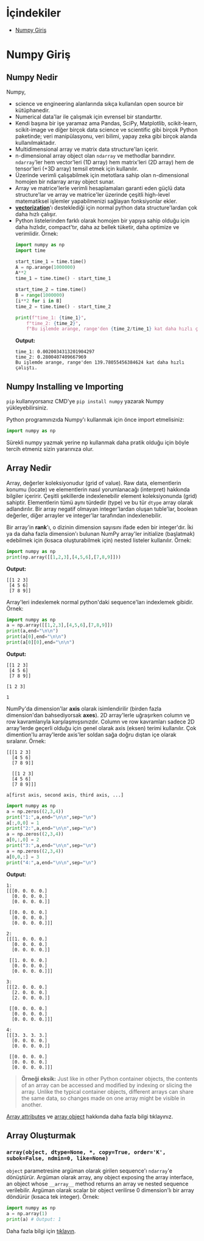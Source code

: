 # İçindekiler

- [Numpy Giriş](#1)

<h1 id="1">Numpy Giriş</h1>

<h2 id="1.1">Numpy Nedir</h2>

Numpy,
- science ve engineering alanlarında sıkça kullanılan open source bir kütüphanedir.
- Numerical data'lar ile çalışmak için evrensel bir standarttır.
- Kendi başına bir işe yaramaz ama Pandas, SciPy, Matplotlib, scikit-learn, scikit-image ve diğer birçok data science ve scientific gibi birçok Python paketinde; veri manipülasyonu, veri bilimi, yapay zeka gibi birçok alanda kullanılmaktadır.
- Multidimensional array ve matrix data structure'ları içerir.
- n-dimensional array object olan `ndarray` ve methodlar barındırır. `ndarray`'ler hem vector'leri (1D array) hem matrix'leri (2D array) hem de tensor'leri (+3D array) temsil etmek için kullanılır.
- Üzerinde verimli çalışabilmek için metotlara sahip olan n-dimensional homojen bir ndarray array object sunar.
- Array ve matrice'lerle verimli hesaplamaları garanti eden güçlü data structure'lar ve array ve matrice'ler üzerinde çeşitli high-level matematiksel işlemler yapabilmenizi sağlayan fonksiyonlar ekler.
- [**vectorization**](https://stackoverflow.com/a/1422181/15170972 "https://stackoverflow.com/a/1422181/15170972")'ı desteklediği için normal python data structure'lardan çok daha hızlı çalışır.
- Python listelerinden farklı olarak homojen bir yapıya sahip olduğu için daha hızlıdır, compact'tır, daha az bellek tüketir, daha optimize ve verimlidir. Örnek:
    ```py
    import numpy as np
    import time

    start_time_1 = time.time()
    A = np.arange(1000000)
    A**2
    time_1 = time.time() - start_time_1

    start_time_2 = time.time()
    B = range(1000000)
    [i**2 for i in B]
    time_2 = time.time() - start_time_2

    print(f"time_1: {time_1}",
        f"time_2: {time_2}",
        f"Bu işlemde arange, range'den {time_2/time_1} kat daha hızlı çalıştı.", sep="\n")
    ```
    **Output:**
    ```
    time_1: 0.0020034313201904297
    time_2: 0.2800407409667969
    Bu işlemde arange, range'den 139.78055456384624 kat daha hızlı çalıştı.
    ```

<h2 id="1.2">Numpy Installing ve Importing</h2>

`pip` kullanıyorsanız CMD'ye `pip install numpy` yazarak Numpy yükleyebilirsiniz.

Python programınızıda Numpy'ı kullanmak için önce import etmelisiniz:
```py
import numpy as np
```
Sürekli numpy yazmak yerine np kullanmak daha pratik olduğu için böyle tercih etmeniz sizin yararınıza olur.

<h2 id="1.3">Array Nedir</h2>

Array, değerler koleksiyonudur (grid of value). Raw data, elementlerin konumu (locate) ve elementlerin nasıl yorumlanacağı (interpret) hakkında bilgiler içeririr. Çeşitli şekillerde indexlenebilir element koleksiyonunda (grid) sahiptir. Elementlerin tümü aynı türdedir (type) ve bu tür `dtype` array olarak adlandırılır. Bir array negatif olmayan integer'lardan oluşan tuble'lar, boolean değerler, diğer arrayler ve integer'lar tarafından indexlenebilir.

Bir array'in **rank**'ı, o dizinin dimension sayısını ifade eden bir integer'dır. İki ya da daha fazla dimension'ı bulunan NumPy array'ler initialize (başlatmak) edebilmek için (kısaca oluşturabilmek için) nested listeler kullanılır. Örnek:
```py
import numpy as np
print(np.array([[1,2,3],[4,5,6],[7,8,9]]))
```
**Output:**
```
[[1 2 3]
 [4 5 6]
 [7 8 9]]
```
Array'leri indexlemek normal python'daki sequence'ları indexlemek gibidir. Örnek:
```py
import numpy as np
a = np.array([[1,2,3],[4,5,6],[7,8,9]])
print(a,end="\n\n")
print(a[0],end="\n\n")
print(a[0][0],end="\n\n")
```
**Output:**
```
[[1 2 3]
 [4 5 6]
 [7 8 9]]

[1 2 3]

1
```
NumPy'da dimension'lar **axis** olarak isimlendirilir (birden fazla dimension'dan bahsediyorsak **axes**). 2D array'lerle uğraşırken column ve row kavramlarıyla karşılaşmışsınızdır. Column ve row kavramları sadece 2D array'lerde geçerli olduğu için genel olarak axis (eksen) terimi kullanılır. Çok dimention'lu array'lerde axis'ler soldan sağa doğru dıştan içe olarak sıralanır. Örnek:
```
[[[1 2 3]
  [4 5 6]
  [7 8 9]]

  [[1 2 3]
  [4 5 6]
  [7 8 9]]]

a[first axis, second axis, third axis, ...]
```
```py
import numpy as np
a = np.zeros((2,3,4))
print("1:",a,end="\n\n",sep="\n")
a[:,0,0] = 1
print("2:",a,end="\n\n",sep="\n")
a = np.zeros((2,3,4))
a[0,:,0] = 2
print("3:",a,end="\n\n",sep="\n")
a = np.zeros((2,3,4))
a[0,0,:] = 3
print("4:",a,end="\n\n",sep="\n")
```
**Output:**
```
1:
[[[0. 0. 0. 0.]
  [0. 0. 0. 0.]
  [0. 0. 0. 0.]]

 [[0. 0. 0. 0.]
  [0. 0. 0. 0.]
  [0. 0. 0. 0.]]]

2:
[[[1. 0. 0. 0.]
  [0. 0. 0. 0.]
  [0. 0. 0. 0.]]

 [[1. 0. 0. 0.]
  [0. 0. 0. 0.]
  [0. 0. 0. 0.]]]

3:
[[[2. 0. 0. 0.]
  [2. 0. 0. 0.]
  [2. 0. 0. 0.]]

 [[0. 0. 0. 0.]
  [0. 0. 0. 0.]
  [0. 0. 0. 0.]]]

4:
[[[3. 3. 3. 3.]
  [0. 0. 0. 0.]
  [0. 0. 0. 0.]]

 [[0. 0. 0. 0.]
  [0. 0. 0. 0.]
  [0. 0. 0. 0.]]]
```

> **Örneği eksik:** Just like in other Python container objects, the contents of an array can be accessed and modified by indexing or slicing the array. Unlike the typical container objects, different arrays can share the same data, so changes made on one array might be visible in another.

[Array attributes](https://numpy.org/doc/stable/reference/arrays.ndarray.html#arrays-ndarray) ve [array object](https://numpy.org/doc/stable/reference/arrays.html#arrays) hakkında daha fazla bilgi tıklayınız.

<h2 id="1.4">Array Oluşturmak</h2>

<h3 id="1.4.1"><code>array(object, dtype=None, *, copy=True, order='K', subok=False, ndmin=0, like=None)</code></h3>

`object` parametresine argüman olarak girilen sequence'ı `ndarray`'e dönüştürür. Argüman olarak array, any object exposing the array interface, an object whose `__array__` method returns an array ve nested sequence verilebilir. Argüman olarak scalar bir object verilirse 0 dimension'lı bir array döndürür (kısaca tek integer). Örnek:
```py
import numpy as np
a = np.array(1)
print(a) # Output: 1
```
Daha fazla bilgi için [tıklayın](https://numpy.org/doc/1.23/reference/generated/numpy.array.html?highlight=array#numpy.array).